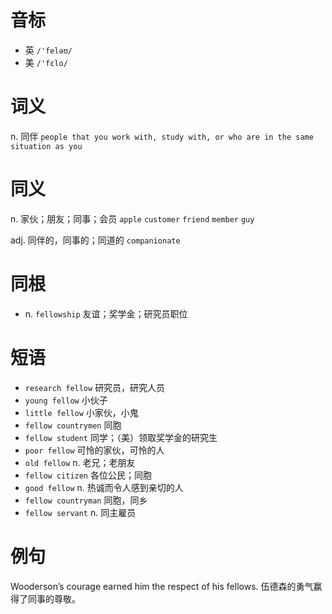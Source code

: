 # 音标

- 英 `/'feləʊ/`
- 美 `/'fɛlo/`

# 词义

n. 同伴
`people that you work with, study with, or who are in the same situation as you`

# 同义

n. 家伙；朋友；同事；会员
`apple` `customer` `friend` `member` `guy`

adj. 同伴的，同事的；同道的
`companionate`

# 同根

- n. `fellowship` 友谊；奖学金；研究员职位

# 短语

- `research fellow` 研究员，研究人员
- `young fellow` 小伙子
- `little fellow` 小家伙，小鬼
- `fellow countrymen` 同胞
- `fellow student` 同学；（美）领取奖学金的研究生
- `poor fellow` 可怜的家伙，可怜的人
- `old fellow` n. 老兄；老朋友
- `fellow citizen` 各位公民；同胞
- `good fellow` n. 热诚而令人感到亲切的人
- `fellow countryman` 同胞，同乡
- `fellow servant` n. 同主雇员

# 例句

Wooderson’s courage earned him the respect of his fellows.
伍德森的勇气赢得了同事的尊敬。


